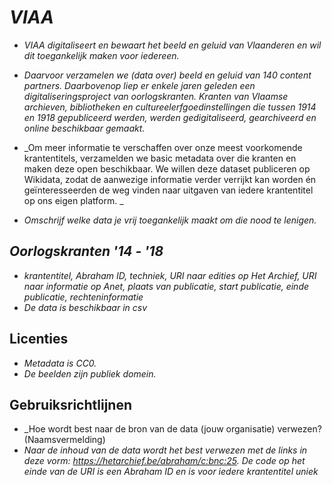 # _VIAA_
* _VIAA digitaliseert en bewaart het beeld en geluid van Vlaanderen en wil dit toegankelijk maken voor iedereen._
* _Daarvoor verzamelen we (data over) beeld en geluid van 140 content partners. Daarbovenop liep er enkele jaren geleden een digitaliseringsproject van oorlogskranten. Kranten van Vlaamse archieven, bibliotheken en cultureelerfgoedinstellingen die tussen 1914 en 1918 gepubliceerd werden, werden gedigitaliseerd, gearchiveerd en online beschikbaar gemaakt._

* _Om meer informatie te verschaffen over onze meest voorkomende krantentitels, verzamelden we basic metadata over die kranten en maken deze open beschikbaar. We willen deze dataset publiceren op Wikidata, zodat de aanwezige informatie verder verrijkt kan worden én geïnteresseerden de weg vinden naar uitgaven van iedere krantentitel op ons eigen platform. _
* _Omschrijf welke data je vrij toegankelijk maakt om die nood te lenigen._

## _Oorlogskranten '14 - '18_
* _krantentitel, Abraham ID, techniek, URI naar edities op Het Archief, URI naar informatie op Anet, plaats van publicatie, start publicatie, einde publicatie, rechteninformatie_
* _De data is beschikbaar in csv_

## Licenties
* _Metadata is CC0._
* _De beelden zijn publiek domein._

## Gebruiksrichtlijnen
* _Hoe wordt best naar de bron van de data (jouw organisatie) verwezen? (Naamsvermelding)
* _Naar de inhoud van de data wordt het best verwezen met de links in deze vorm: https://hetarchief.be/abraham/c:bnc:25. De code op het einde van de URI is een Abraham ID en is voor iedere krantentitel uniek_

